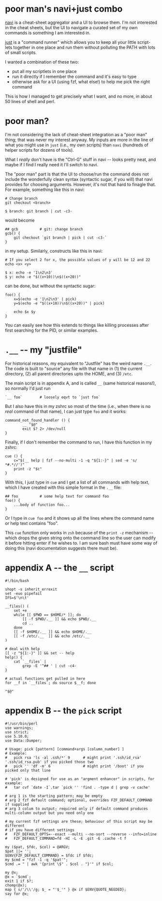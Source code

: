 # poor man's navi+just combo

[navi](https://github.com/denisidoro?/navi) is a cheat-sheet aggregator and a UI to browse them.  I'm not interested in the cheat sheets, but the UI to navigate a curated set of my own commands is something I am interested in.

[just](https://github.com/casey/just) is a "command runner" which allows you to keep all your little script-lets together in one place and run them without polluting the PATH with lots of small scripts.

I wanted a combination of these two:

-   put all my scriptlets in one place
-   run it directly if I remember the command and it's easy to type
-   otherwise ask for a UI (using fzf, what else!) to help me pick the right command

This is how I managed to get precisely what I want, and no more, in about 50 lines of shell and perl.

# poor man?

I'm not considering the lack of cheat-sheet integration as a "poor man" thing; that was never my interest anyway.  My inputs are more in the line of what you might use in `just` (i.e., my own scripts) than `navi` (hundreds of helper scripts for dozens of tools).

What I *really* don't have is the "Ctrl-G" stuff in navi -- looks pretty neat, and maybe if I find I really need it I'll switch to navi.

The "poor man" part is that the UI to choose/run the command does not include the wonderfully clean syntax (syntactic sugar, if you will) that navi provides for choosing arguments.  However, it's not that hard to finagle that.  For example, something like this in navi:

    # Change branch
    git checkout <branch>

    $ branch: git branch | cut -c3-

would become

    ## gcb          # git: change branch
    gcb() {
        git checkout `git branch | pick | cut -c3-`
    }

in my setup.  Similarly, constructs like this in navi:

    # If you select 2 for x, the possible values of y will be 12 and 22
    echo <x> <y>

    $ x: echo -e '1\n2\n3'
    $ y: echo -e "$((x+10))\n$((x+20))"

can be done, but without the syntactic sugar:

    foo() {
        x=$(echo -e '1\n2\n3' | pick)
        y=$(echo -e "$((x+10))\n$((x+20))" | pick)

        echo $x $y
    }

You can easily see how this extends to things like killing processes after first searching for the PID, or similar examples.

# `.__` -- my "justfile"

For historical reasons, my equivalent to "Justfile" has the weird name `.__`.  The code is built to "source" any file with that name in (1) the current directory, (2) all parent directories upto the HOME, and (3) `/etc`.

The main script is in appendix A, and is called `__` (same historical reasons!), so normally I'd just run

    `__ foo`        # loosely eqvt to `just foo`

But I also have this in my zshrc so most of the time (i.e., when there is no *real* command of that name), I can just type `foo` and it works:

    command_not_found_handler () {
            __ "$@"
            exit $? 2> /dev/null
    }

Finally, if I don't remember the command to run, I have this function in my zshrc:

    cue () {
        c="$(__ help | fzf --no-multi -1 -q "${1:-}" | sed -e 's/ *#.*//')"
        print -z "$c"
    }

With this, I just type in `cue` and I get a list of all commands with help text, which I have created with this simple format in the `.__` file:

    ## foo          # some help text for command foo
    foo() {
        ...body of function foo...
    }

Or I type in `cue foo` and it shows up all the lines where the command name or help text contains "foo".

This `cue` function only works in `zsh` because of the `print -z` mechanism -- which drops the given string onto the command line so the user can modify it before hitting enter if he wishes to.  I am sure bash must have some way of doing this (navi documentation suggests there must be).

# appendix A -- the `__` script

    #!/bin/bash

    shopt -s inherit_errexit
    set -euo pipefail
    IFS=$'\n\t'

    __files() (
        set +e
        while [[ $PWD == $HOME/* ]]; do
            [[ -f $PWD/.__ ]] && echo $PWD/.__
            cd ..
        done
        [[ -f $HOME/.__ ]] && echo $HOME/.__
        [[ -f /etc/.__  ]] && echo /etc/.__
    )

    # deal with help
    [[ -z "${1:-}" ]] && set -- help
    help() {
        cat `__files` |
            grep -E '^## ' | cut -c4-
    }

    # actual functions get pulled in here
    for __f in `__files`; do source $__f; done

    "$@"

# appendix B -- the `pick` script

    #!/usr/bin/perl
    use warnings;
    use strict;
    use 5.10.0;
    use Data::Dumper;

    # Usage: pick [pattern] [command+args [column_number] ]
    # Example:
    #   pick rsa 'ls -al .ssh/*' 9      # might print '.ssh/id_rsa' '.ssh/id_rsa.pub' if you picked those two
    #   pick '' 'df -m' 6               # might print '/boot' if you picked only that line

    # 'pick' is designed for use as an "argment enhancer" in scripts, for example:
    #   tar cvf `date -I`.tar `pick '' 'find . -type d | grep -v cache'

    # arg 1 is the starting pattern; may be empty
    # arg 2 fzf default command; optional, overrides FZF_DEFAULT_COMMAND if supplied
    # arg 3 colum to output; required only if default command produces multi-column output but you need only one

    # my current fzf settings are these; behaviour of this script may be different
    # if you have different settings
    #   FZF_DEFAULT_OPTS=--exact --multi --no-sort --reverse --info=inline
    #   FZF_DEFAULT_COMMAND=fd -HI -L -E .git -E .cache -t f

    my ($pat, $fdc, $col) = @ARGV;
    $pat ||= '';
    $ENV{FZF_DEFAULT_COMMAND} = $fdc if $fdc;
    my $cmd = "fzf -1 -q '$pat'";
    $cmd .= " | awk '{print \$" . $col . "}'" if $col;

    my @x;
    @x = `$cmd`;
    exit 1 if $?;
    chomp(@x);
    map { s/'/\\'/g; $_ = "'$_'" } @x if $ENV{QUOTE_NEEDED};
    say for @x;
